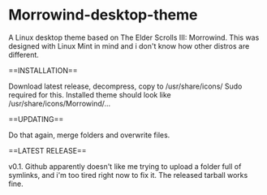 # Morrowind-desktop-theme
A Linux desktop theme based on The Elder Scrolls III: Morrowind. This was designed with Linux Mint in mind and i don't know how other distros are different.

==INSTALLATION==

Download latest release, decompress, copy to /usr/share/icons/
Sudo required for this.
Installed theme should look like /usr/share/icons/Morrowind/...

==UPDATING==

Do that again, merge folders and overwrite files.


==LATEST RELEASE==

v0.1. Github apparently doesn't like me trying to upload a folder full of symlinks, and i'm too tired right now to fix it. The released tarball works fine.
